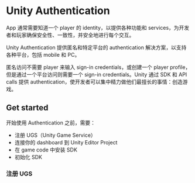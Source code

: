 # Unity Authentication

App 通常需要知道一个 player 的 identity，以提供各种功能和 services，为开发者和玩家确保安全性、一致性，并安全地进行每个交互。

Unity Authentication 提供匿名和特定平台的 authentication 解决方案，以支持各种平台，包括 mobile 和 PC。

匿名访问不需要 player 来输入 sign-in credentials，或创建一个 player profile，但是通过一个平台访问则需要一个 sign-in credentials。Unity 通过 SDK 和 API calls 提供 authentication，使开发者可以集中精力做他们最擅长的事情：创造游戏。

## Get started

开始使用 Authentication 之前，需要：

- 注册 UGS（Unity Game Service）
- 连接你的 dashboard 到 Unity Editor Project
- 在 game code 中安装 SDK
- 初始化 SDK

### 注册 UGS

